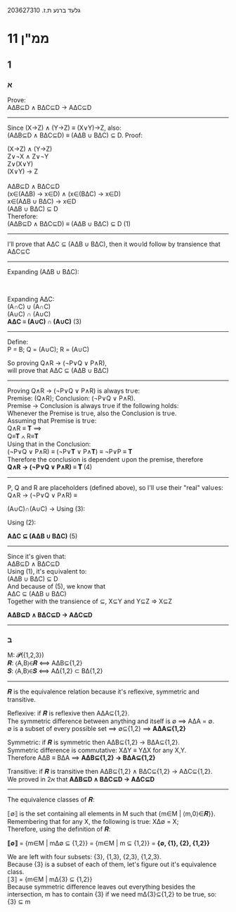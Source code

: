 גלעד ברנע ת.ז. 203627310

# ממ"ן 11

## 1

### א


Prove:  
AΔB⊆D ∧ BΔC⊆D → AΔC⊆D


---


Since (X→Z) ∧ (Y→Z) ≡ (X∨Y)→Z, also:  
(AΔB⊆D ∧ BΔC⊆D) ≡ (AΔB ∪ BΔC) ⊆ D. Proof:

<div class="box">
(X→Z) ∧ (Y→Z)
<br>
Z∨¬X ∧ Z∨¬Y
<br>
Z∨<span class="over">(X∨Y)</span>
<br>
(X∨Y) → Z
<br>
<br>
AΔB⊆D ∧ BΔC⊆D
<br>
(x∈(AΔB) → x∈D) ∧ (x∈(BΔC) → x∈D)
<br>
x∈(AΔB ∪ BΔC) → x∈D
<br>
(AΔB ∪ BΔC) ⊆ D
<br>
Therefore:
<br>
(AΔB⊆D ∧ BΔC⊆D) ≡ (AΔB ∪ BΔC) ⊆ D <span class="comment">&#9;(1)</span>
</div>


---


I'll prove that AΔC ⊆ (AΔB ∪ BΔC), then it wo∪ld follow by transience
that AΔC⊆C


---


Expanding (AΔB ∪ BΔC):



<br>


Expanding AΔC:  
(A∩<span class="over">C</span>) ∪ (<span class="over">A</span>∩C)  
(A∪C) ∩ (<span class="over">A</span>∪<span class="over">C</span>)  
__AΔC ≡ (A∪C) ∩ (<span class="over">A</span>∪<span
class="over">C</span>)__ <span class="comment">&#9;(3) </span>


---


Define:  
P = B; Q = (A∪C); R = (<span class="over">A</span>∪<span
class="over">C</span>)

So proving Q∧R → (¬P∨Q ∨ P∧R),  
will prove that AΔC ⊆ (AΔB ∪ BΔC)

---


Proving Q∧R → (¬P∨Q ∨ P∧R) is always tr∪e:  
Premise: (Q∧R); Conclusion: (¬P∨Q ∨ P∧R).  
Premise → Conclusion is always tr∪e if the following holds:  
Whenever the Premise is tr∪e, also the Conclusion is tr∪e.  
Assuming that Premise is tr∪e:  
Q∧R ≡ 𝚻 ⟹  
Q≡𝚻 ∧ R≡𝚻  
Using that in the Conclusion:  
(¬P∨Q ∨ P∧R) ≡ (¬P∨𝚻 ∨ P∧𝚻) ≡ ¬P∨P ≡ 𝚻  
Therefore the conclusion is dependent ∪pon the premise, therefore  
__Q∧R → (¬P∨Q ∨ P∧R) ≡ 𝚻__ <span class="comment">&#9;(4) </span>


---


P, Q and R are placeholders (defined above), so I'll ∪se their "real"
val∪es:  
Q∧R → (¬P∨Q ∨ P∧R) ≡

(A∪C)∩(<span class="over">A</span>∪<span class="over">C</span>) →
<span class="grey">Using (3): </span>

<span class="grey">Using (2): </span>

__AΔC ⊆ (AΔB ∪ BΔC)__ <span class="comment">&#9;(5) </span>


---


Since it's given that:  
AΔB⊆D ∧ BΔC⊆D  
Using (1), it's eq∪ivalent to:  
(AΔB ∪ BΔC) ⊆ D  
And because of (5), we know that  
AΔC ⊆ (AΔB ∪ BΔC)  
Together with the transience of ⊆, <span class="comment">&#9;X⊆Y and Y⊆Z
⇒ X⊆Z </span>

__AΔB⊆D ∧ BΔC⊆D → AΔC⊆D__


---

### ב


M: 𝓟({1,2,3})  
𝑹: ⟨A,B⟩∈𝑹 ⟺ AΔB⊆{1,2}  
𝑺: ⟨A,B⟩∈𝑺 ⟺ AΔ{1,2} ⊂ BΔ{1,2}


---

𝑹 is the equivalence relation because it's reflexive, symmetric and
transitive.

Reflexive: if 𝑹 is reflexive then AΔA⊆{1,2}.  
The symmetric difference between anything and itself is ∅ ⟹ AΔA = ∅.  
∅ is a subset of every possible set ⟹ ∅⊆{1,2} ⟹ __AΔA⊆{1,2}__

Symmetric: if 𝑹 is symmetric then AΔB⊆{1,2} → BΔA⊆{1,2}.  
Symmetric difference is commutative: XΔY ≡ YΔX for any X,Y.  
Therefore AΔB ≡ BΔA ⟹ __AΔB⊆{1,2} → BΔA⊆{1,2}__

Transitive: if 𝑹 is transitive then AΔB⊆{1,2} ∧ BΔC⊆{1,2} → AΔC⊆{1,2}.  
We proved in 2א that __AΔB⊆D ∧ BΔC⊆D → AΔC⊆D__


---

The equivalence classes of 𝑹:

⟦∅⟧ is the set containing all elements in M such that {m∈M | ⟨m,0⟩∈𝑹}}.  
Remembering that for any X, the following is true: XΔ∅ = X;  
Therefore, using the definition of 𝑹:

__⟦∅⟧__ = {m∈M | mΔ∅ ⊆ {1,2}} = {m∈M | m ⊆ {1,2}} = __{∅, {1}, {2},
{1,2}}__


We are left with four subsets: {3}, {1,3}, {2,3}, {1,2,3}.  
Because {3} is a subset of each of them, let's figure out it's
equivalence class.  
⟦3⟧ = {m∈M | mΔ{3} ⊆ {1,2}}  
Because symmetric difference leaves out everything besides the
intersection, m has to contain {3} if we need mΔ{3}⊆{1,2} to be true,
so:  
{3} ⊆ m
